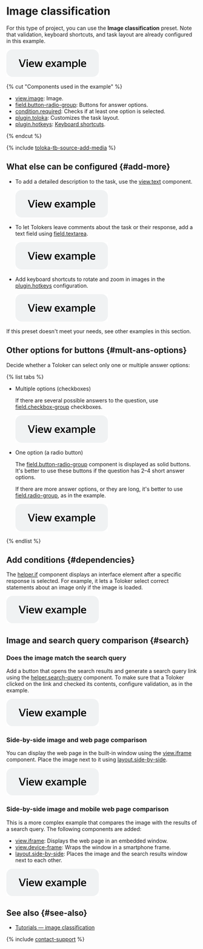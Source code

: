 # Image classification

For this type of project, you can use the **Image classification** preset. Note that validation, keyboard shortcuts, and task layout are already configured in this example.

[![image](../_images/buttons/view-example.svg)](https://ya.cc/t/EmabzTqA3ttFVs)

{% cut "Components used in the example" %}

- [view.image](../reference/view.image.md): Image.
- [field.button-radio-group](../reference/field.button-radio-group.md): Buttons for answer options.
- [condition.required](../reference/condition.required.md): Checks if at least one option is selected.
- [plugin.toloka](../reference/plugin.toloka.md): Customizes the task layout.
- [plugin.hotkeys](../reference/plugin.hotkeys.md): [Keyboard shortcuts](../best-practices/hotkeys.md).

{% endcut %}

{% include [toloka-tb-source-add-media](../_includes/toloka-tb-source/id-toloka-tb-source/add-media.md) %}

## What else can be configured {#add-more}

- To add a detailed description to the task, use the [view.text](../reference/view.text.md) component.

  [![](../_images/buttons/view-example.svg)](https://ya.cc/t/VfAHjs2V3ttFWX)

- To let Tolokers leave comments about the task or their response, add a text field using [field.textarea](../reference/field.textarea.md).

  [![](../_images/buttons/view-example.svg)](https://ya.cc/t/iMo8AGit3ttFWz)

- Add keyboard shortcuts to rotate and zoom in images in the [plugin.hotkeys](../reference/plugin.hotkeys.md) configuration.

  [![](../_images/buttons/view-example.svg)](https://ya.cc/t/gLh9ufLx3ttFXM)

If this preset doesn't meet your needs, see other examples in this section.

## Other options for buttons {#mult-ans-options}

Decide whether a Toloker can select only one or multiple answer options:

{% list tabs %}

- Multiple options (checkboxes)

  If there are several possible answers to the question, use [field.checkbox-group](../reference/field.checkbox-group.md) checkboxes.

  [![](../_images/buttons/view-example.svg)](https://ya.cc/t/KUpCR4gj3ttFY7)

- One option (a radio button)

  The [field.button-radio-group](../reference/field.button-radio-group.md) component is displayed as solid buttons. It's better to use these buttons if the question has 2–4 short answer options.

  If there are more answer options, or they are long, it's better to use [field.radio-group](../reference/field.radio-group.md), as in the example.

  [![](../_images/buttons/view-example.svg)](https://ya.cc/t/BQPuzqRh3ttFYX)

{% endlist %}

## Add conditions {#dependencies}

The [helper.if](../reference/helper.if.md) component displays an interface element after a specific response is selected. For example, it lets a Toloker select correct statements about an image only if the image is loaded.

[![](../_images/buttons/view-example.svg)](https://ya.cc/t/RbqyYj2-3ttFYz)

## Image and search query comparison {#search}

### Does the image match the search query

Add a button that opens the search results and generate a search query link using the [helper.search-query](../reference/helper.search-query.md) component. To make sure that a Toloker clicked on the link and checked its contents, configure validation, as in the example.

  [![](../_images/buttons/view-example.svg)](https://ya.cc/t/h9tN8XX73ttFZm)

### Side-by-side image and web page comparison

You can display the web page in the built-in window using the [view.iframe](../reference/view.iframe.md) component. Place the image next to it using [layout.side-by-side](../reference/layout.side-by-side.md).

[![](../_images/buttons/view-example.svg)](https://ya.cc/t/vHtHEcj_3vvrRM)

### Side-by-side image and mobile web page comparison

This is a more complex example that compares the image with the results of a search query. The following components are added:

- [view.iframe](../reference/view.iframe.md): Displays the web page in an embedded window.
- [view.device-frame](../reference/view.device-frame.md): Wraps the window in a smartphone frame.
- [layout.side-by-side](../reference/layout.side-by-side.md): Places the image and the search results window next to each other.

[![](../_images/buttons/view-example.svg)](https://ya.cc/t/a9bzsPXh3vvrwH)

## See also {#see-also}

- [Tutorials — image classification](../../guide/tutorials/image-classification.md)

{% include [contact-support](../_includes/contact-support.md) %}